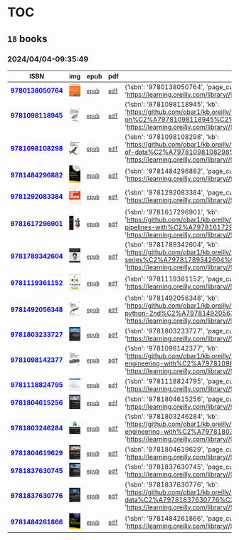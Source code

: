 
# TOC
## `18` books
### 2024/04/04-09:35:49
|  ISBN 	|   img	|  epub 	|  pdf 	|  `json-contents` 	| `status` |
|---	|---	|---	|---	|---	|---	|
|<span style="color:blue">**9780138050764**</span>|![`img`](./9780138050764/9780138050764.png)|[`epub`](./9780138050764/9780138050764.epub)|[`pdf`](./9780138050764/9780138050764.pdf)|{'isbn': '9780138050764', 'page_curr': '562', 'page_perc': '100.0%', 'pages_perc': 'n/a', 'pages_tot': '562', 'url': 'https://learning.oreilly.com/library//9780138050764'}|<span style="color:yellow">**WIP**</span>|
|<span style="color:blue">**9781098118945**</span>|![`img`](./9781098118945/9781098118945.png)|[`epub`](./9781098118945/9781098118945.epub)|[`pdf`](./9781098118945/9781098118945.pdf)|{'isbn': '9781098118945', 'kb': 'https://github.com/obar1/kb.oreilly/tree/main/https%C2%A7%C2%A7%C2%A7learning.oreilly.com%C2%A7library%C2%A7view%C2%A7data-science-on%C2%A79781098118945%C2%A7', 'page_curr': '12', 'page_perc': '2.1%', 'pages_perc': 'n/a', 'pages_tot': '583', 'url': 'https://learning.oreilly.com/library//9781098118945'}|<span style="color:yellow">**WIP**</span>|
|<span style="color:blue">**9781098108298**</span>|![`img`](./9781098108298/9781098108298.png)|[`epub`](./9781098108298/9781098108298.epub)|[`pdf`](./9781098108298/9781098108298.pdf)|{'isbn': '9781098108298', 'kb': 'https://github.com/obar1/kb.oreilly/tree/main/https%C2%A7%C2%A7%C2%A7learning.oreilly.com%C2%A7library%C2%A7view%C2%A7fundamentals-of-data%C2%A79781098108298%C2%A7', 'page_curr': '56', 'page_perc': '10.0%', 'pages_perc': 'n/a', 'pages_tot': '563', 'url': 'https://learning.oreilly.com/library//9781098108298'}|<span style="color:yellow">**WIP**</span>|
|<span style="color:blue">**9781484296882**</span>|![`img`](./9781484296882/9781484296882.png)|[`epub`](./9781484296882/9781484296882.epub)|[`pdf`](./9781484296882/9781484296882.pdf)|{'isbn': '9781484296882', 'page_curr': '0', 'page_perc': '0.0%', 'pages_perc': 'n/a', 'pages_tot': '165', 'url': 'https://learning.oreilly.com/library//9781484296882'}|<span style="color:yellow">**WIP**</span>|
|<span style="color:blue">**9781292083384**</span>|![`img`](./9781292083384/9781292083384.png)|[`epub`](./9781292083384/9781292083384.epub)|[`pdf`](./9781292083384/9781292083384.pdf)|{'isbn': '9781292083384', 'page_curr': '0', 'page_perc': '0.0%', 'pages_perc': 'n/a', 'pages_tot': '247', 'url': 'https://learning.oreilly.com/library//9781292083384'}|<span style="color:yellow">**WIP**</span>|
|<span style="color:blue">**9781617296901**</span>|![`img`](./9781617296901/9781617296901.png)|[`epub`](./9781617296901/9781617296901.epub)|[`pdf`](./9781617296901/9781617296901.pdf)|{'isbn': '9781617296901', 'kb': 'https://github.com/obar1/kb.oreilly/tree/main/https%C2%A7%C2%A7%C2%A7learning.oreilly.com%C2%A7library%C2%A7view%C2%A7data-pipelines-with%C2%A79781617296901%C2%A7', 'page_curr': '0', 'page_perc': '0.0%', 'pages_perc': 'n/a', 'pages_tot': '736', 'url': 'https://learning.oreilly.com/library//9781617296901'}|<span style="color:yellow">**WIP**</span>|
|<span style="color:blue">**9781789342604**</span>|![`img`](./9781789342604/9781789342604.png)|[`epub`](./9781789342604/9781789342604.epub)|[`pdf`](./9781789342604/9781789342604.pdf)|{'isbn': '9781789342604', 'kb': 'https://github.com/obar1/kb.oreilly/tree/main/https%C2%A7%C2%A7%C2%A7learning.oreilly.com%C2%A7videos%C2%A7apache-kafka-series%C2%A79781789342604%C2%A7', 'page_curr': '0', 'page_perc': '0.0%', 'pages_perc': 'n/a', 'pages_tot': '1', 'url': 'https://learning.oreilly.com/library//9781789342604'}|<span style="color:yellow">**WIP**</span>|
|<span style="color:blue">**9781119361152**</span>|![`img`](./9781119361152/9781119361152.png)|[`epub`](./9781119361152/9781119361152.epub)|[`pdf`](./9781119361152/9781119361152.pdf)|{'isbn': '9781119361152', 'page_curr': '0', 'page_perc': '0.0%', 'pages_perc': 'n/a', 'pages_tot': '250', 'url': 'https://learning.oreilly.com/library//9781119361152'}|<span style="color:yellow">**WIP**</span>|
|<span style="color:blue">**9781492056348**</span>|![`img`](./9781492056348/9781492056348.png)|[`epub`](./9781492056348/9781492056348.epub)|[`pdf`](./9781492056348/9781492056348.pdf)|{'isbn': '9781492056348', 'kb': 'https://github.com/obar1/kb.oreilly/tree/main/https%C2%A7%C2%A7%C2%A7learning.oreilly.com%C2%A7library%C2%A7view%C2%A7fluent-python-2nd%C2%A79781492056348%C2%A7', 'page_curr': '0', 'page_perc': '0.0%', 'pages_perc': 'n/a', 'pages_tot': '1241', 'url': 'https://learning.oreilly.com/library//9781492056348'}|<span style="color:yellow">**WIP**</span>|
|<span style="color:blue">**9781803233727**</span>|![`img`](./9781803233727/9781803233727.png)|[`epub`](./9781803233727/9781803233727.epub)|[`pdf`](./9781803233727/9781803233727.pdf)|{'isbn': '9781803233727', 'page_curr': '0', 'page_perc': '0.0%', 'pages_perc': 'n/a', 'pages_tot': '1', 'url': 'https://learning.oreilly.com/library//9781803233727'}|<span style="color:yellow">**WIP**</span>|
|<span style="color:blue">**9781098142377**</span>|![`img`](./9781098142377/9781098142377.png)|[`epub`](./9781098142377/9781098142377.epub)|[`pdf`](./9781098142377/9781098142377.pdf)|{'isbn': '9781098142377', 'kb': 'https://github.com/obar1/kb.oreilly/tree/main/https%C2%A7%C2%A7%C2%A7learning.oreilly.com%C2%A7library%C2%A7view%C2%A7analytics-engineering-with%C2%A79781098142377%C2%A7', 'page_curr': '0', 'page_perc': '0.0%', 'pages_perc': 'n/a', 'pages_tot': '392', 'url': 'https://learning.oreilly.com/library//9781098142377'}|<span style="color:yellow">**WIP**</span>|
|<span style="color:blue">**9781118824795**</span>|![`img`](./9781118824795/9781118824795.png)|[`epub`](./9781118824795/9781118824795.epub)|[`pdf`](./9781118824795/9781118824795.pdf)|{'isbn': '9781118824795', 'page_curr': '0', 'page_perc': '0.0%', 'pages_perc': 'n/a', 'pages_tot': '753', 'url': 'https://learning.oreilly.com/library//9781118824795'}|<span style="color:yellow">**WIP**</span>|
|<span style="color:blue">**9781804615256**</span>|![`img`](./9781804615256/9781804615256.png)|[`epub`](./9781804615256/9781804615256.epub)|[`pdf`](./9781804615256/9781804615256.pdf)|{'isbn': '9781804615256', 'page_curr': '0', 'page_perc': '0.0%', 'pages_perc': 'n/a', 'pages_tot': '608', 'url': 'https://learning.oreilly.com/library//9781804615256'}|<span style="color:yellow">**WIP**</span>|
|<span style="color:blue">**9781803246284**</span>|![`img`](./9781803246284/9781803246284.png)|[`epub`](./9781803246284/9781803246284.epub)|[`pdf`](./9781803246284/9781803246284.pdf)|{'isbn': '9781803246284', 'kb': 'https://github.com/obar1/kb.oreilly/tree/main/https%C2%A7%C2%A7%C2%A7learning.oreilly.com%C2%A7library%C2%A7view%C2%A7data-engineering-with%C2%A79781803246284%C2%A7', 'page_curr': '0', 'page_perc': '0.0%', 'pages_perc': 'n/a', 'pages_tot': '1538', 'url': 'https://learning.oreilly.com/library//9781803246284'}|<span style="color:yellow">**WIP**</span>|
|<span style="color:blue">**9781804619629**</span>|![`img`](./9781804619629/9781804619629.png)|[`epub`](./9781804619629/9781804619629.epub)|[`pdf`](./9781804619629/9781804619629.pdf)|{'isbn': '9781804619629', 'page_curr': '0', 'page_perc': '0.0%', 'pages_perc': 'n/a', 'pages_tot': '395', 'url': 'https://learning.oreilly.com/library//9781804619629'}|<span style="color:yellow">**WIP**</span>|
|<span style="color:blue">**9781837630745**</span>|![`img`](./9781837630745/9781837630745.png)|[`epub`](./9781837630745/9781837630745.epub)|[`pdf`](./9781837630745/9781837630745.pdf)|{'isbn': '9781837630745', 'page_curr': '0', 'page_perc': '0.0%', 'pages_perc': 'n/a', 'pages_tot': '954', 'url': 'https://learning.oreilly.com/library//9781837630745'}|<span style="color:yellow">**WIP**</span>|
|<span style="color:blue">**9781837630776**</span>|![`img`](./9781837630776/9781837630776.png)|[`epub`](./9781837630776/9781837630776.epub)|[`pdf`](./9781837630776/9781837630776.pdf)|{'isbn': '9781837630776', 'kb': 'https://github.com/obar1/kb.oreilly/tree/main/https%C2%A7%C2%A7%C2%A7learning.oreilly.com%C2%A7library%C2%A7view%C2%A7cracking-the-data%C2%A79781837630776%C2%A7', 'page_curr': '30', 'page_perc': '6.0%', 'pages_perc': 'n/a', 'pages_tot': '500', 'url': 'https://learning.oreilly.com/library//9781837630776'}|<span style="color:yellow">**WIP**</span>|
|<span style="color:blue">**9781484261866**</span>|![`img`](./9781484261866/9781484261866.png)|[`epub`](./9781484261866/9781484261866.epub)|[`pdf`](./9781484261866/9781484261866.pdf)|{'isbn': '9781484261866', 'page_curr': '0', 'page_perc': '0.0%', 'pages_perc': 'n/a', 'pages_tot': '1', 'url': 'https://learning.oreilly.com/library//9781484261866'}|<span style="color:yellow">**WIP**</span>|
        